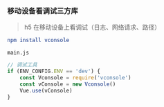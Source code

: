 ### 移动设备看调试三方库

> h5 在移动设备上看调试（日志、网络请求、路径）

```elm
npm install vconsole
```

`main.js`

```javascript
// 调试工具
if (ENV_CONFIG.ENV == 'dev') {
    const Vconsole = require('vconsole')
    const vConsole = new Vconsole()
    Vue.use(vConsole)
}
```

